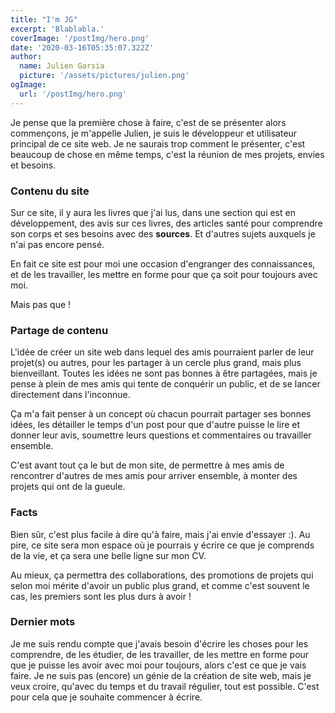 ```yaml
---
title: "I'm JG"
excerpt: 'Blablabla.'
coverImage: '/postImg/hero.png'
date: '2020-03-16T05:35:07.322Z'
author:
  name: Julien Garsia
  picture: '/assets/pictures/julien.png'
ogImage:
  url: '/postImg/hero.png'
---
```


Je pense que la première chose à faire, c'est de se présenter alors commençons, je m'appelle Julien, je suis le développeur et utilisateur principal de ce site web. Je ne saurais trop comment le présenter, c'est beaucoup de chose en même temps, c'est la réunion de mes projets, envies et besoins.

### Contenu du site

Sur ce site, il y aura les livres que j'ai lus, dans une section qui est en développement, des avis sur ces livres, des articles santé pour comprendre son corps et ses besoins avec des **sources**. Et d'autres sujets auxquels je n'ai pas encore pensé.

En fait ce site est pour moi une occasion d'engranger des connaissances, et de les travailler, les mettre en forme pour que ça soit pour toujours avec moi.

Mais pas que !

### Partage de contenu

L'idée de créer un site web dans lequel des amis pourraient parler de leur projet(s) ou autres, pour les partager à un cercle plus grand, mais plus bienveillant. Toutes les idées ne sont pas bonnes à être partagées, mais je pense à plein de mes amis qui tente de conquérir un public, et de se lancer directement dans l'inconnue.

Ça m'a fait penser à un concept où chacun pourrait partager ses bonnes idées, les détailler le temps d'un post pour que d'autre puisse le lire et donner leur avis, soumettre leurs questions et commentaires ou travailler ensemble.

C'est avant tout ça le but de mon site, de permettre à mes amis de rencontrer d'autres de mes amis pour arriver ensemble, à monter des projets qui ont de la gueule.


### Facts

Bien sûr, c'est plus facile à dire qu'à faire, mais j'ai envie d'essayer :). Au pire, ce site sera mon espace où je pourrais y écrire ce que je comprends de la vie, et ça sera une belle ligne sur mon CV.

Au mieux, ça permettra des collaborations, des promotions de projets qui selon moi mérite d'avoir un public plus grand, et comme c'est souvent le cas, les premiers sont les plus durs à avoir !


### Dernier mots

Je me suis rendu compte que j'avais besoin d'écrire les choses pour les comprendre, de les étudier, de les travailler, de les mettre en forme pour que je puisse les avoir avec moi pour toujours, alors c'est ce que je vais faire. Je ne suis pas (encore) un génie de la création de site web, mais je veux croire, qu'avec du temps et du travail régulier, tout est possible. C'est pour cela que je souhaite commencer à écrire.
